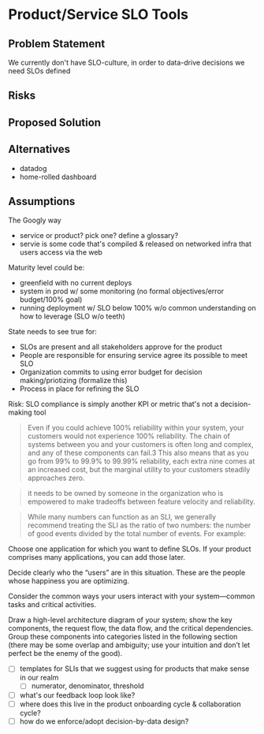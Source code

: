 # Product/Service SLO Tools

## Problem Statement

We currently don't have SLO-culture, in order to data-drive decisions we need SLOs defined

## Risks

## Proposed Solution


## Alternatives

- datadog
- home-rolled dashboard

## Assumptions

The Googly way

- service or product? pick one? define a glossary?
- servie is some code that's compiled & released on networked infra that users access via the web

Maturity level could be:

- greenfield with no current deploys
- system in prod w/ some monitoring (no formal objectives/error budget/100% goal)
- running deployment w/ SLO below 100% w/o common understanding on how to leverage (SLO w/o teeth)


State needs to see true for:

- SLOs are present and all stakeholders approve for the product
- People are responsible for ensuring service agree its possible to meet SLO
- Organization commits to using error budget for decision making/priotizing (formalize this)
- Process in place for refining the SLO

Risk: SLO compliance is simply another KPI or metric that's not a decision-making tool

> Even if you could achieve 100% reliability within your system, your customers would not experience 100% reliability. The chain of systems between you and your customers is often long and complex, and any of these components can fail.3 This also means that as you go from 99% to 99.9% to 99.99% reliability, each extra nine comes at an increased cost, but the marginal utility to your customers steadily approaches zero.

>  it needs to be owned by someone in the organization who is empowered to make tradeoffs between feature velocity and reliability.

> While many numbers can function as an SLI, we generally recommend treating the SLI as the ratio of two numbers: the number of good events divided by the total number of events. For example:

    
Choose one application for which you want to define SLOs. If your product comprises many applications, you can add those later.
    
Decide clearly who the “users” are in this situation. These are the people whose happiness you are optimizing.
    
Consider the common ways your users interact with your system—common tasks and critical activities.
    
Draw a high-level architecture diagram of your system; show the key components, the request flow, the data flow, and the critical dependencies. Group these components into categories listed in the following section (there may be some overlap and ambiguity; use your intuition and don’t let perfect be the enemy of the good).


- [ ] templates for SLIs that we suggest using for products that make sense in our realm
  - [ ] numerator, denominator, threshold
- [ ] what's our feedback loop look like?
- [ ] where does this live in the product onboarding cycle & collaboration cycle?
- [ ] how do we enforce/adopt decision-by-data design?
